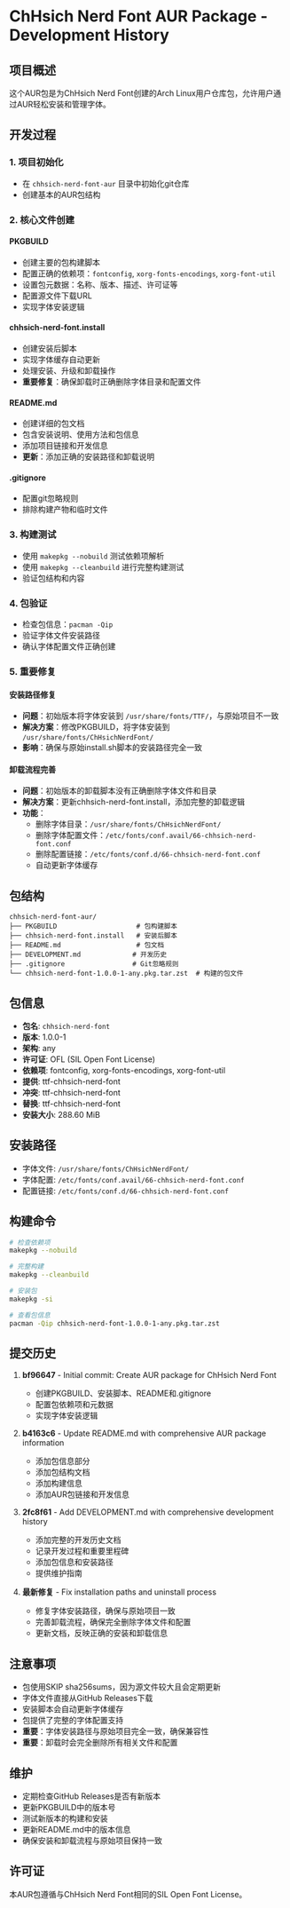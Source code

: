 # ChHsich Nerd Font AUR Package - Development History

## 项目概述

这个AUR包是为ChHsich Nerd Font创建的Arch Linux用户仓库包，允许用户通过AUR轻松安装和管理字体。

## 开发过程

### 1. 项目初始化

- 在 `chhsich-nerd-font-aur` 目录中初始化git仓库
- 创建基本的AUR包结构

### 2. 核心文件创建

#### PKGBUILD
- 创建主要的包构建脚本
- 配置正确的依赖项：`fontconfig`, `xorg-fonts-encodings`, `xorg-font-util`
- 设置包元数据：名称、版本、描述、许可证等
- 配置源文件下载URL
- 实现字体安装逻辑

#### chhsich-nerd-font.install
- 创建安装后脚本
- 实现字体缓存自动更新
- 处理安装、升级和卸载操作
- **重要修复**：确保卸载时正确删除字体目录和配置文件

#### README.md
- 创建详细的包文档
- 包含安装说明、使用方法和包信息
- 添加项目链接和开发信息
- **更新**：添加正确的安装路径和卸载说明

#### .gitignore
- 配置git忽略规则
- 排除构建产物和临时文件

### 3. 构建测试

- 使用 `makepkg --nobuild` 测试依赖项解析
- 使用 `makepkg --cleanbuild` 进行完整构建测试
- 验证包结构和内容

### 4. 包验证

- 检查包信息：`pacman -Qip`
- 验证字体文件安装路径
- 确认字体配置文件正确创建

### 5. 重要修复

#### 安装路径修复
- **问题**：初始版本将字体安装到 `/usr/share/fonts/TTF/`，与原始项目不一致
- **解决方案**：修改PKGBUILD，将字体安装到 `/usr/share/fonts/ChHsichNerdFont/`
- **影响**：确保与原始install.sh脚本的安装路径完全一致

#### 卸载流程完善
- **问题**：初始版本的卸载脚本没有正确删除字体文件和目录
- **解决方案**：更新chhsich-nerd-font.install，添加完整的卸载逻辑
- **功能**：
  - 删除字体目录：`/usr/share/fonts/ChHsichNerdFont/`
  - 删除字体配置文件：`/etc/fonts/conf.avail/66-chhsich-nerd-font.conf`
  - 删除配置链接：`/etc/fonts/conf.d/66-chhsich-nerd-font.conf`
  - 自动更新字体缓存

## 包结构

```
chhsich-nerd-font-aur/
├── PKGBUILD                    # 包构建脚本
├── chhsich-nerd-font.install   # 安装后脚本
├── README.md                   # 包文档
├── DEVELOPMENT.md             # 开发历史
├── .gitignore                 # Git忽略规则
└── chhsich-nerd-font-1.0.0-1-any.pkg.tar.zst  # 构建的包文件
```

## 包信息

- **包名**: `chhsich-nerd-font`
- **版本**: 1.0.0-1
- **架构**: any
- **许可证**: OFL (SIL Open Font License)
- **依赖项**: fontconfig, xorg-fonts-encodings, xorg-font-util
- **提供**: ttf-chhsich-nerd-font
- **冲突**: ttf-chhsich-nerd-font
- **替换**: ttf-chhsich-nerd-font
- **安装大小**: 288.60 MiB

## 安装路径

- 字体文件: `/usr/share/fonts/ChHsichNerdFont/`
- 字体配置: `/etc/fonts/conf.avail/66-chhsich-nerd-font.conf`
- 配置链接: `/etc/fonts/conf.d/66-chhsich-nerd-font.conf`

## 构建命令

```bash
# 检查依赖项
makepkg --nobuild

# 完整构建
makepkg --cleanbuild

# 安装包
makepkg -si

# 查看包信息
pacman -Qip chhsich-nerd-font-1.0.0-1-any.pkg.tar.zst
```

## 提交历史

1. **bf96647** - Initial commit: Create AUR package for ChHsich Nerd Font
   - 创建PKGBUILD、安装脚本、README和.gitignore
   - 配置包依赖项和元数据
   - 实现字体安装逻辑

2. **b4163c6** - Update README.md with comprehensive AUR package information
   - 添加包信息部分
   - 添加包结构文档
   - 添加构建信息
   - 添加AUR包链接和开发信息

3. **2fc8f61** - Add DEVELOPMENT.md with comprehensive development history
   - 添加完整的开发历史文档
   - 记录开发过程和重要里程碑
   - 添加包信息和安装路径
   - 提供维护指南

4. **最新修复** - Fix installation paths and uninstall process
   - 修复字体安装路径，确保与原始项目一致
   - 完善卸载流程，确保完全删除字体文件和配置
   - 更新文档，反映正确的安装和卸载信息

## 注意事项

- 包使用SKIP sha256sums，因为源文件较大且会定期更新
- 字体文件直接从GitHub Releases下载
- 安装脚本会自动更新字体缓存
- 包提供了完整的字体配置支持
- **重要**：字体安装路径与原始项目完全一致，确保兼容性
- **重要**：卸载时会完全删除所有相关文件和配置

## 维护

- 定期检查GitHub Releases是否有新版本
- 更新PKGBUILD中的版本号
- 测试新版本的构建和安装
- 更新README.md中的版本信息
- 确保安装和卸载流程与原始项目保持一致

## 许可证

本AUR包遵循与ChHsich Nerd Font相同的SIL Open Font License。 
